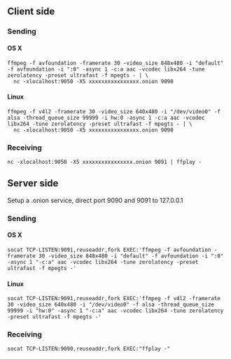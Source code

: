 ## Client side

### Sending

#### OS X

```
ffmpeg -f avfoundation -framerate 30 -video_size 848x480 -i "default" -f avfoundation -i ":0" -async 1 -c:a aac -vcodec libx264 -tune zerolatency -preset ultrafast -f mpegts - | \
  nc -xlocalhost:9050 -X5 xxxxxxxxxxxxxxxx.onion 9090
```

#### Linux

```
ffmpeg -f v4l2 -framerate 30 -video_size 640x480 -i "/dev/video0" -f alsa -thread_queue_size 99999 -i hw:0 -async 1 -c:a aac -vcodec libx264 -tune zerolatency -preset ultrafast -f mpegts - | \
  nc -xlocalhost:9050 -X5 xxxxxxxxxxxxxxxx.onion 9090
```

### Receiving

```
nc -xlocalhost:9050 -X5 xxxxxxxxxxxxxxxx.onion 9091 | ffplay -
```

## Server side

Setup a .onion service, direct port 9090 and 9091 to 127.0.0.1

### Sending

#### OS X

```
socat TCP-LISTEN:9091,reuseaddr,fork EXEC:'ffmpeg -f avfoundation -framerate 30 -video_size 848x480 -i "default" -f avfoundation -i ":0" -async 1 "-c:a" aac -vcodec libx264 -tune zerolatency -preset ultrafast -f mpegts -'
```

#### Linux

```
socat TCP-LISTEN:9091,reuseaddr,fork EXEC:'ffmpeg -f v4l2 -framerate 30 -video_size 640x480 -i "/dev/video0" -f alsa -thread_queue_size 99999 -i "hw:0" -async 1 "-c:a" aac -vcodec libx264 -tune zerolatency -preset ultrafast -f mpegts -'
```

### Receiving

```
socat TCP-LISTEN:9090,reuseaddr,fork EXEC:"ffplay -"
```
